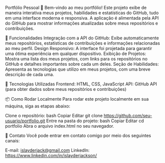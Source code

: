 Portfólio Pessoal 🚀
Bem-vindo ao meu portfólio! Este projeto exibe de maneira interativa meus projetos, habilidades e estatísticas do GitHub, tudo em uma interface moderna e responsiva. A aplicação é alimentada pela API do GitHub para mostrar informações atualizadas sobre meus repositórios e contribuições.

🚀 Funcionalidades
Integração com a API do GitHub: Exibe automaticamente meus repositórios, estatísticas de contribuições e informações relacionadas ao meu perfil.
Design Responsivo: A interface foi projetada para garantir uma ótima experiência em qualquer dispositivo.
Exibição de Projetos: Mostra uma lista dos meus projetos, com links para os repositórios no GitHub e detalhes importantes sobre cada um deles.
Seção de Habilidades: Apresenta as tecnologias que utilizo em meus projetos, com uma breve descrição de cada uma.


🔧 Tecnologias Utilizadas
Frontend: HTML, CSS, JavaScript
API: GitHub API (para obter dados sobre meus repositórios e contribuições)

📦 Como Rodar Localmente
Para rodar este projeto localmente em sua máquina, siga as etapas abaixo:

Clone o repositório:
bash
Copiar
Editar
git clone https://github.com/seu-usuario/portfolio.git
Entre na pasta do projeto:
bash
Copiar
Editar
cd portfolio
Abra o arquivo index.html no seu navegador.

💬 Contato
Você pode entrar em contato comigo por meio dos seguintes canais:

E-mail: islayderjack@gmail.com
LinkedIn: https://www.linkedin.com/in/islayderjackson/
